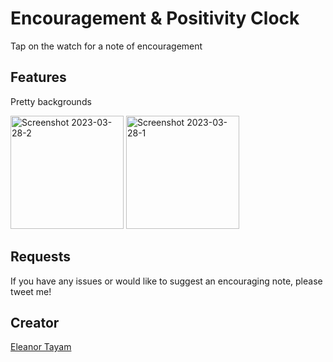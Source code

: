 # Encouragement & Positivity Clock

Tap on the watch for a note of encouragement

## Features

Pretty backgrounds

<img width="181" alt="Screenshot 2023-03-28-2" src="https://user-images.githubusercontent.com/44651387/228306964-be0b1d46-aee7-4562-9953-4e461954d41b.png">
<img width="181" alt="Screenshot 2023-03-28-1" src="https://user-images.githubusercontent.com/44651387/228306967-768e0315-8652-4043-9c98-ebf0c72fd2a4.png">

## Requests

If you have any issues or would like to suggest an encouraging note, please tweet me!

## Creator

[Eleanor Tayam](http://twitter.com/elykittytee)
